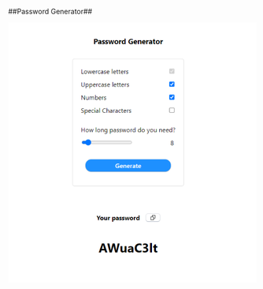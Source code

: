 ##Password Generator##

![alt-key](https://github.com/jooedvard/password-generator/blob/master/passwordgen.PNG?raw=true)
